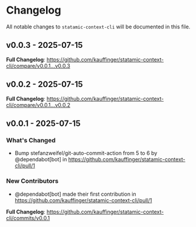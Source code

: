 # Changelog

All notable changes to `statamic-context-cli` will be documented in this file.

## v0.0.3 - 2025-07-15

**Full Changelog**: https://github.com/kauffinger/statamic-context-cli/compare/v0.0.1...v0.0.3

## v0.0.2 - 2025-07-15

**Full Changelog**: https://github.com/kauffinger/statamic-context-cli/compare/v0.0.1...v0.0.2

## v0.0.1 - 2025-07-15

### What's Changed

* Bump stefanzweifel/git-auto-commit-action from 5 to 6 by @dependabot[bot] in https://github.com/kauffinger/statamic-context-cli/pull/1

### New Contributors

* @dependabot[bot] made their first contribution in https://github.com/kauffinger/statamic-context-cli/pull/1

**Full Changelog**: https://github.com/kauffinger/statamic-context-cli/commits/v0.0.1
